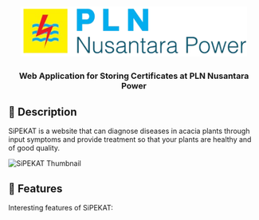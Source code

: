 <div id="start-of-content" align="center">

<img width="" src="static/img/logo.png"  width=100 height=100  align="center">

##

### Web Application for Storing Certificates at PLN Nusantara Power

</div>

## 📙 Description

SiPEKAT is a website that can diagnose diseases in acacia plants through input symptoms and provide treatment so that your plants are healthy and of good quality.

![SiPEKAT Thumbnail](img/Thumbnail.png)

## 📖 Features

Interesting features of SiPEKAT:

<!-- 1. **Diagnostic Diseases** : Diagnose acacia plant diseases by selecting the selected symptoms via the checkbox in the list display.

2. **Dashboard Admin** : Displays visualization of data on the website.

3. **CRUD Data** : Can add, view, change and delete Symptoms, Diseases, Settings and Information data. -->
